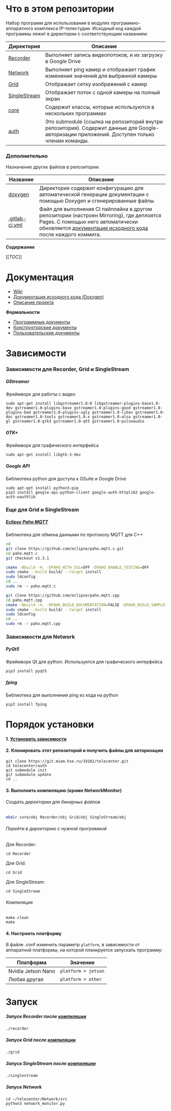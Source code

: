 # Что в этом репозитории
Набор программ для использования в модулях программно-аппаратного комплекса IP-телестудии. Исходный код каждой программы лежит в директории с соответствующим названием:

| Директория | Описание |
| ------    | ------ |
| [Recorder](https://git.miem.hse.ru/19102/telecenter/-/tree/master/Recorder)  | Выполняет запись видеопотоков, и их загрузку в Google Drive  |
| [Network](https://git.miem.hse.ru/19102/telecenter/-/tree/master/Network)    | Выполняет ping камер и отображает график изменения значений для выбранной камеры | 
| [Grid](https://git.miem.hse.ru/19102/telecenter/-/tree/master/Grid)          | Отображает сетку изображений с камер  | 
| [SingleStream](https://git.miem.hse.ru/19102/telecenter/-/tree/master/SingleStream)    | Отображает поток с одной камеры на полный экран | 
| [core](https://git.miem.hse.ru/19102/telecenter/-/tree/master/core)          | Содержит классы, которые используются в нескольких программах  | 
| [auth](https://git.miem.hse.ru/19102/auth)                                   | Это submodule (ссылка на репозиторий внутри репозитория). Содержит данные для Google-авторизации приложений. Доступен только членам команды. |

### Дополнительно
Назначение других файлов в репозитории:

| Название | Описание |
| ------   | ------ |
| [doxygen](https://git.miem.hse.ru/19102/telecenter/-/tree/master/doxygen)  | Директория содержит конфигурацию для автоматической генерации документации с помощью Doxygen и сгенерированные файлы |
| [.gitlab-ci.yml](https://git.miem.hse.ru/19102/telecenter/-/blob/master/.gitlab-ci.yml)| Файл для выполнения CI пайплайна в другом репозитории (настроен Mirroring), где деплоятся Pages. С помощью него автоматически обновляется [документация исходного кода](https://maden23.gitlab.io/telecenter) после каждого коммита. |

**Содержание**

[[_TOC_]]

# Документация
- [Wiki](https://git.miem.hse.ru/19102/telecenter/-/wikis/home)
- [Документация исходного кода (Doxygen)](https://maden23.gitlab.io/telecenter)
- [Описание проекта](https://docs.google.com/document/d/1h5Fe9YLLMEI-pzpfbAH7BXZpYWnlAfymhN2KjJObhCY/edit?usp=sharing)

**Формальности**
- [Программные документы](https://drive.google.com/drive/folders/1Ovr58dabMcnGOkfGxf8s12jKU7rTYFOc?usp=sharing)
- [Конструкторские документы](https://drive.google.com/drive/folders/1MhgQvr0wkbufuU-ss9-4LadWp8AWsSrF?usp=sharing)
- [Пользовательские документы](https://drive.google.com/drive/folders/1bpvONr3PEYKrJsVolynj8CtA4zE5wT8k?usp=sharing)


# Зависимости
### Зависимости для Recorder, Grid и SingleStream
##### GStreamer
Фреймворк для работы с видео
````
sudo apt-get install libgstreamer1.0-0 libgstreamer-plugins-base1.0-dev gstreamer1.0-plugins-base gstreamer1.0-plugins-good gstreamer1.0-plugins-bad gstreamer1.0-plugins-ugly gstreamer1.0-libav gstreamer1.0-doc gstreamer1.0-tools gstreamer1.0-x gstreamer1.0-alsa gstreamer1.0-gl gstreamer1.0-gtk3 gstreamer1.0-qt5 gstreamer1.0-pulseaudio
````

##### GTK+
Фреймворк для графического интерфейса
```
sudo apt-get install libgtk-3-dev
```

##### Google API
Библиотека python для доступа к GSuite и Google Drive
```
sudo apt-get install python3-pip
pip3 install google-api-python-client google-auth-httplib2 google-auth-oauthlib
```

### Еще для Grid и SingleStream
##### [Eclipse Paho MQTT](https://github.com/eclipse/paho.mqtt.cpp)
Библиотека для обмена данными по протоколу MQTT для C++
```bash
cd
git clone https://github.com/eclipse/paho.mqtt.c.git
cd paho.mqtt.c
git checkout v1.3.1

cmake -Bbuild -H. -DPAHO_WITH_SSL=OFF -DPAHO_ENABLE_TESTING=OFF
sudo cmake --build build/ --target install
sudo ldconfig
cd ..
sudo rm -r paho.mqtt.c

git clone https://github.com/eclipse/paho.mqtt.cpp
cd paho.mqtt.cpp
cmake -Bbuild -H. -DPAHO_BUILD_DOCUMENTATION=FALSE -DPAHO_BUILD_SAMPLES=FALSE -DPAHO_WITH_SSL=OFF
sudo cmake --build build/ --target install
sudo ldconfig
cd ..
sudo rm -r paho.mqtt.cpp 
```

### Зависимости для Network
##### PyQt5
Фреймворк Qt для python. Используется для графического интерфейса
```
pip3 install pyqt5
```

##### fping
Библиотека для выполнения ping из кода на python
```
pip3 install fping
```

# Порядок установки
####  1. [Установить зависимости](#зависимости)
####  2. Клонировать этот репозиторий и получить файлы для авторизации

    git clone https://git.miem.hse.ru/19102/telecenter.git
    cd telecenter/auth
    git submodule init
    git submodule update
    cd ..
####  3. Выполнить компиляцию (кроме NetworkMonitor)
###### Создать директории для бинарных файлов
``` bash
mkdir core/obj Recorder/obj Grid/obj SingleStream/obj
```
###### Перейти в директорию с нужной программой
Для Recorder:
    
    cd Recorder

Для Grid:

    cd Grid

Для SingleStream:

    cd SingleStream

###### Компиляция
    make clean
    make

####  4. Настроить платформу
В файле .conf изменить параметр `platform`, в зависимости от аппаратной платформы, на которой планируется запускать программу:

| Платформа | Значение |
| ------    | ------ |
| Nvidia Jetson Nano | `platform = jetson` |
| Любая другая | `platform = other` |

# Запуск
##### Запуск Recorder после [компиляции](#3-выполнить-компиляцию-кроме-network)
    ./recorder
##### Запуск Grid после [компиляции](#3-выполнить-компиляцию-кроме-network)
    ./grid
##### Запуск SingleStream после [компиляции](#3-выполнить-компиляцию-кроме-network)
    ./singlestream 
##### Запуск Network
    cd ~/telecenter/Network/src
    python3 network_monitor.py

